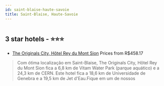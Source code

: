 ```yaml
---
id: saint-blaise-haute-savoie
title: Saint-Blaise, Haute-Savoie
---
```


<center><img src="https://i.travelapi.com/hotels/2000000/1190000/1181800/1181761/f9e3ce9b_z.jpg" alt="" /></center>


##  3 star hotels - ⭐️⭐️⭐️

-    [The Originals City, Hôtel Rey du Mont Sion](https://www.hurb.com/br/aud/https://www.hurb.com/br/hotels/saint-blaise/the-originals-city-hotel-rey-du-mont-sion-HT-3GQ3?cmp=18055) Prices from R$458.17
   > Com ótima localização em Saint-Blaise, The Originals City, Hôtel Rey du Mont Sion fica a 6,8 km de Vitam Water Park (parque aquático) e a 24,3 km de CERN.  Este hotel fica a 18,6 km de Universidade de Genebra e a 19,5 km de Jet d'Eau.Fique em um de nossos
